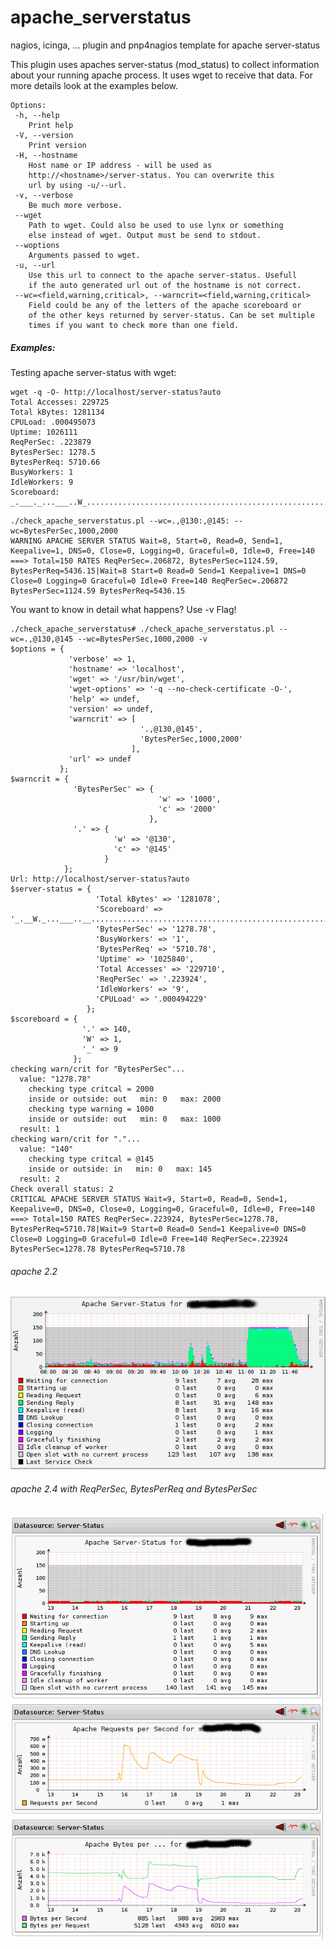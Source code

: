 # apache_serverstatus
nagios, icinga, ... plugin and pnp4nagios template for apache server-status

This plugin uses apaches server-status (mod_status) to collect information about your running apache process. It uses wget to receive that data. For more details look at the examples below.

```
Options:
 -h, --help
    Print help
 -V, --version
    Print version
 -H, --hostname
    Host name or IP address - will be used as 
    http://<hostname>/server-status. You can overwrite this
    url by using -u/--url.
 -v, --verbose
    Be much more verbose.
 --wget
    Path to wget. Could also be used to use lynx or something
    else instead of wget. Output must be send to stdout.
 --woptions
    Arguments passed to wget.
 -u, --url
    Use this url to connect to the apache server-status. Usefull
    if the auto generated url out of the hostname is not correct.
 --wc=<field,warning,critical>, --warncrit=<field,warning,critical>
    Field could be any of the letters of the apache scoreboard or
    of the other keys returned by server-status. Can be set multiple
    times if you want to check more than one field.
```

##### Examples:

Testing apache server-status with wget:
```
wget -q -O- http://localhost/server-status?auto
Total Accesses: 229725
Total kBytes: 1281134
CPULoad: .000495073
Uptime: 1026111
ReqPerSec: .223879
BytesPerSec: 1278.5
BytesPerReq: 5710.66
BusyWorkers: 1
IdleWorkers: 9
Scoreboard: _.___._...___..W_.....................................................................................................................................
```

```
./check_apache_serverstatus.pl --wc=.,@130:,@145: --wc=BytesPerSec,1000,2000
WARNING APACHE SERVER STATUS Wait=8, Start=0, Read=0, Send=1, Keepalive=1, DNS=0, Close=0, Logging=0, Graceful=0, Idle=0, Free=140 ===> Total=150 RATES ReqPerSec=.206872, BytesPerSec=1124.59, BytesPerReq=5436.15|Wait=8 Start=0 Read=0 Send=1 Keepalive=1 DNS=0 Close=0 Logging=0 Graceful=0 Idle=0 Free=140 ReqPerSec=.206872 BytesPerSec=1124.59 BytesPerReq=5436.15
```

You want to know in detail what happens? Use -v Flag!
```
./check_apache_serverstatus# ./check_apache_serverstatus.pl --wc=.,@130,@145 --wc=BytesPerSec,1000,2000 -v
$options = {
             'verbose' => 1,
             'hostname' => 'localhost',
             'wget' => '/usr/bin/wget',
             'wget-options' => '-q --no-check-certificate -O-',
             'help' => undef,
             'version' => undef,
             'warncrit' => [
                             '.,@130,@145',
                             'BytesPerSec,1000,2000'
                           ],
             'url' => undef
           };
$warncrit = {
              'BytesPerSec' => {
                                 'w' => '1000',
                                 'c' => '2000'
                               },
              '.' => {
                       'w' => '@130',
                       'c' => '@145'
                     }
            };
Url: http://localhost/server-status?auto
$server-status = {
                   'Total kBytes' => '1281078',
                   'Scoreboard' => '_.__W._...___..__.....................................................................................................................................',
                   'BytesPerSec' => '1278.78',
                   'BusyWorkers' => '1',
                   'BytesPerReq' => '5710.78',
                   'Uptime' => '1025840',
                   'Total Accesses' => '229710',
                   'ReqPerSec' => '.223924',
                   'IdleWorkers' => '9',
                   'CPULoad' => '.000494229'
                 };
$scoreboard = {
                '.' => 140,
                'W' => 1,
                '_' => 9
              };
checking warn/crit for "BytesPerSec"...
  value: "1278.78"
    checking type critcal = 2000
    inside or outside: out   min: 0   max: 2000
    checking type warning = 1000
    inside or outside: out   min: 0   max: 1000
  result: 1
checking warn/crit for "."...
  value: "140"
    checking type critcal = @145
    inside or outside: in   min: 0   max: 145
  result: 2
Check overall status: 2
CRITICAL APACHE SERVER STATUS Wait=9, Start=0, Read=0, Send=1, Keepalive=0, DNS=0, Close=0, Logging=0, Graceful=0, Idle=0, Free=140 ===> Total=150 RATES ReqPerSec=.223924, BytesPerSec=1278.78, BytesPerReq=5710.78|Wait=9 Start=0 Read=0 Send=1 Keepalive=0 DNS=0 Close=0 Logging=0 Graceful=0 Idle=0 Free=140 ReqPerSec=.223924 BytesPerSec=1278.78 BytesPerReq=5710.78
```

###### apache 2.2
![Screenshot apache 2.2](https://raw.githubusercontent.com/SteScho/apache_serverstatus/master/screenshots/diagramm-1.png?raw=true "Apache 2.2")

###### apache 2.4 with ReqPerSec, BytesPerReq and BytesPerSec
![Screenshot apache 2.4](https://raw.githubusercontent.com/SteScho/apache_serverstatus/master/screenshots/diagramm-2.png?raw=true "Apache 2.4")
